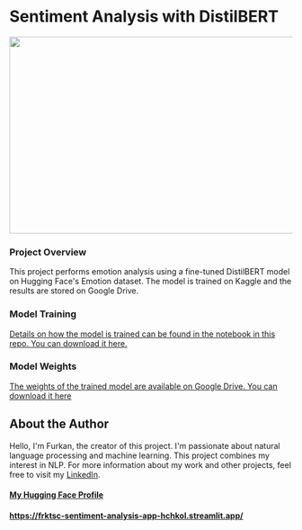 # Sentiment Analysis with DistilBERT

<img src="https://miro.medium.com/v2/resize:fit:689/1*jHzNpL-KagnaHUSHzPTPkA.jpeg" width="700" height="350">

### Project Overview

This project performs emotion analysis using a fine-tuned DistilBERT model on Hugging Face's Emotion dataset. The model is trained on Kaggle and the results are stored on Google Drive.

### Model Training
[Details on how the model is trained can be found in the  notebook in this repo. You can download it here.](https://github.com/frktsc/sentiment-analysis/blob/main/sentiment-analysis-with-distilbert-model-training.ipynb)

### Model Weights
[The weights of the trained model are available on Google Drive. You can download it here](https://drive.google.com/drive/folders/1-jwmwj2C7HHxMbE1ZsmKpXWPJv94Anoi?usp=sharing)    

## About the Author

Hello, I'm Furkan, the creator of this project. I'm passionate about natural language processing and machine learning. This project combines my interest in NLP.  For more information about my work and other projects, feel free to visit my [LinkedIn](https://www.linkedin.com/in/furkan-tasci-85199119a/).

#### [My Hugging Face Profile](https://huggingface.co/frktsc)


#### https://frktsc-sentiment-analysis-app-hchkol.streamlit.app/
